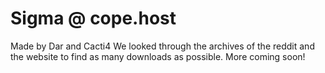 # Sigma @ cope.host
Made by Dar and Cacti4
We looked through the archives of the reddit and the website to find as many downloads as possible. More coming soon!
